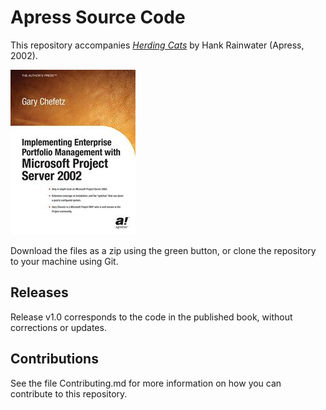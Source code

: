 # Apress Source Code

This repository accompanies [*Herding Cats*](http://www.apress.com/9781590590171) by Hank Rainwater (Apress, 2002).

![Cover image](9781590590171.jpg)

Download the files as a zip using the green button, or clone the repository to your machine using Git.

## Releases

Release v1.0 corresponds to the code in the published book, without corrections or updates.

## Contributions

See the file Contributing.md for more information on how you can contribute to this repository.
